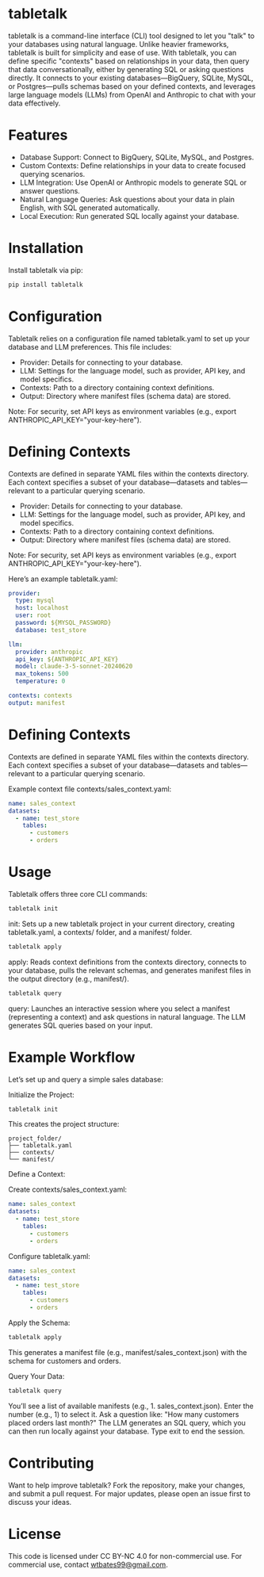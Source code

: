 # tabletalk

tabletalk is a command-line interface (CLI) tool designed to let you "talk" to your databases using natural language. Unlike heavier frameworks, tabletalk is built for simplicity and ease of use. With tabletalk, you can define specific "contexts" based on relationships in your data, then query that data conversationally, either by generating SQL or asking questions directly. It connects to your existing databases—BigQuery, SQLite, MySQL, or Postgres—pulls schemas based on your defined contexts, and leverages large language models (LLMs) from OpenAI and Anthropic to chat with your data effectively.

# Features

- Database Support: Connect to BigQuery, SQLite, MySQL, and Postgres.
- Custom Contexts: Define relationships in your data to create focused querying scenarios.
- LLM Integration: Use OpenAI or Anthropic models to generate SQL or answer questions.
- Natural Language Queries: Ask questions about your data in plain English, with SQL generated automatically.
- Local Execution: Run generated SQL locally against your database.

# Installation

Install tabletalk via pip:

```bash
pip install tabletalk
```

# Configuration

Tabletalk relies on a configuration file named tabletalk.yaml to set up your database and LLM preferences. This file includes:

- Provider: Details for connecting to your database.
- LLM: Settings for the language model, such as provider, API key, and model specifics.
- Contexts: Path to a directory containing context definitions.
- Output: Directory where manifest files (schema data) are stored.

Note: For security, set API keys as environment variables (e.g., export ANTHROPIC_API_KEY="your-key-here").

# Defining Contexts

Contexts are defined in separate YAML files within the contexts directory. Each context specifies a subset of your database—datasets and tables—relevant to a particular querying scenario.

- Provider: Details for connecting to your database.
- LLM: Settings for the language model, such as provider, API key, and model specifics.
- Contexts: Path to a directory containing context definitions.
- Output: Directory where manifest files (schema data) are stored.

Note: For security, set API keys as environment variables (e.g., export ANTHROPIC_API_KEY="your-key-here").

Here’s an example tabletalk.yaml:

```yaml
provider:
  type: mysql
  host: localhost
  user: root
  password: ${MYSQL_PASSWORD}
  database: test_store

llm:
  provider: anthropic
  api_key: ${ANTHROPIC_API_KEY}
  model: claude-3-5-sonnet-20240620
  max_tokens: 500
  temperature: 0

contexts: contexts
output: manifest
```

# Defining Contexts

Contexts are defined in separate YAML files within the contexts directory. Each context specifies a subset of your database—datasets and tables—relevant to a particular querying scenario.

Example context file contexts/sales_context.yaml:

```yaml
name: sales_context
datasets:
  - name: test_store
    tables:
      - customers
      - orders
```

# Usage

Tabletalk offers three core CLI commands:

```bash
tabletalk init
```

init: Sets up a new tabletalk project in your current directory, creating tabletalk.yaml, a contexts/ folder, and a manifest/ folder.

```bash
tabletalk apply
```

apply: Reads context definitions from the contexts directory, connects to your database, pulls the relevant schemas, and generates manifest files in the output directory (e.g., manifest/).

```bash
tabletalk query
```

query: Launches an interactive session where you select a manifest (representing a context) and ask questions in natural language. The LLM generates SQL queries based on your input.


# Example Workflow

Let’s set up and query a simple sales database:

Initialize the Project:

```bash
tabletalk init
```

This creates the project structure:

```text
project_folder/
├── tabletalk.yaml
├── contexts/
└── manifest/
```

Define a Context:

Create contexts/sales_context.yaml:

```yaml
name: sales_context
datasets:
  - name: test_store
    tables:
      - customers
      - orders
```

Configure tabletalk.yaml:

```yaml
name: sales_context
datasets:
  - name: test_store
    tables:
      - customers
      - orders
```

Apply the Schema:

```bash
tabletalk apply
```

This generates a manifest file (e.g., manifest/sales_context.json) with the schema for customers and orders.

Query Your Data:

```bash
tabletalk query
```

You’ll see a list of available manifests (e.g., 1. sales_context.json).
Enter the number (e.g., 1) to select it.
Ask a question like: "How many customers placed orders last month?"
The LLM generates an SQL query, which you can then run locally against your database.
Type exit to end the session.

# Contributing

Want to help improve tabletalk? Fork the repository, make your changes, and submit a pull request. For major updates, please open an issue first to discuss your ideas.

# License

This code is licensed under CC BY-NC 4.0 for non-commercial use. For commercial use, contact wtbates99@gmail.com.
